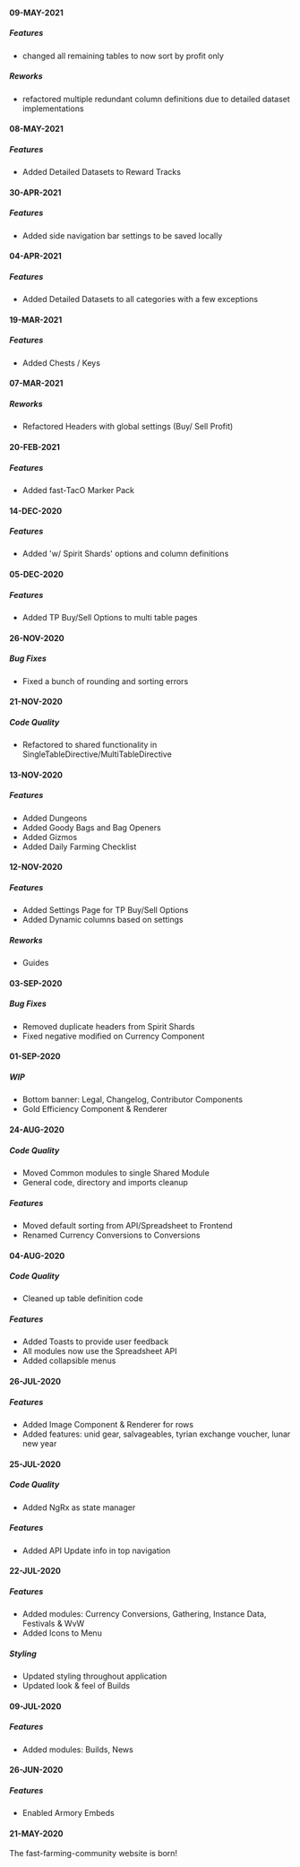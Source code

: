 #### 09-MAY-2021

##### Features

- changed all remaining tables to now sort by profit only

##### Reworks

- refactored multiple redundant column definitions due to detailed dataset implementations

#### 08-MAY-2021

##### Features

- Added Detailed Datasets to Reward Tracks

#### 30-APR-2021

##### Features

- Added side navigation bar settings to be saved locally

#### 04-APR-2021

##### Features

- Added Detailed Datasets to all categories with a few exceptions

#### 19-MAR-2021

##### Features

- Added Chests / Keys

#### 07-MAR-2021

##### Reworks

- Refactored Headers with global settings (Buy/ Sell Profit)

#### 20-FEB-2021

##### Features

- Added fast-TacO Marker Pack

#### 14-DEC-2020

##### Features

- Added 'w/ Spirit Shards' options and column definitions

#### 05-DEC-2020

##### Features

- Added TP Buy/Sell Options to multi table pages

#### 26-NOV-2020

##### Bug Fixes

- Fixed a bunch of rounding and sorting errors

#### 21-NOV-2020

##### Code Quality

- Refactored to shared functionality in SingleTableDirective/MultiTableDirective

#### 13-NOV-2020

##### Features

- Added Dungeons
- Added Goody Bags and Bag Openers
- Added Gizmos
- Added Daily Farming Checklist

#### 12-NOV-2020

##### Features

- Added Settings Page for TP Buy/Sell Options
- Added Dynamic columns based on settings

##### Reworks

- Guides

#### 03-SEP-2020

##### Bug Fixes

- Removed duplicate headers from Spirit Shards
- Fixed negative modified on Currency Component

#### 01-SEP-2020

##### WIP

- Bottom banner: Legal, Changelog, Contributor Components
- Gold Efficiency Component & Renderer

#### 24-AUG-2020

##### Code Quality

- Moved Common modules to single Shared Module
- General code, directory and imports cleanup

##### Features

- Moved default sorting from API/Spreadsheet to Frontend
- Renamed Currency Conversions to Conversions

#### 04-AUG-2020

##### Code Quality

- Cleaned up table definition code

##### Features

- Added Toasts to provide user feedback
- All modules now use the Spreadsheet API
- Added collapsible menus

#### 26-JUL-2020

##### Features

- Added Image Component & Renderer for rows
- Added features: unid gear, salvageables, tyrian exchange voucher, lunar new year

#### 25-JUL-2020

##### Code Quality

- Added NgRx as state manager

##### Features

- Added API Update info in top navigation

#### 22-JUL-2020

##### Features

- Added modules: Currency Conversions, Gathering, Instance Data, Festivals & WvW
- Added Icons to Menu

##### Styling

- Updated styling throughout application
- Updated look & feel of Builds

#### 09-JUL-2020

##### Features

- Added modules: Builds, News

#### 26-JUN-2020

##### Features

- Enabled Armory Embeds

#### 21-MAY-2020

The fast-farming-community website is born!
